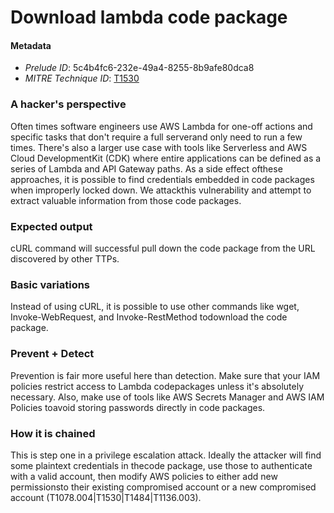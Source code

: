 
# Download lambda code package

#### Metadata

- *Prelude ID*: 5c4b4fc6-232e-49a4-8255-8b9afe80dca8
- *MITRE Technique ID*: [T1530](https://attack.mitre.org/techniques/T1530)

### A hacker's perspective

Often times software engineers use AWS Lambda for one-off actions and specific tasks that don't require a full serverand only need to run a few times. There's also a larger use case with tools like Serverless and AWS Cloud DevelopmentKit (CDK) where entire applications can be defined as a series of Lambda and API Gateway paths. As a side effect ofthese approaches, it is possible to find credentials embedded in code packages when improperly locked down. We attackthis vulnerability and attempt to extract valuable information from those code packages.

### Expected output

cURL command will successful pull down the code package from the URL discovered by other TTPs.

### Basic variations

Instead of using cURL, it is possible to use other commands like wget, Invoke-WebRequest, and Invoke-RestMethod todownload the code package.

### Prevent + Detect

Prevention is fair more useful here than detection. Make sure that your IAM policies restrict access to Lambda codepackages unless it's absolutely necessary. Also, make use of tools like AWS Secrets Manager and AWS IAM Policies toavoid storing passwords directly in code packages.

### How it is chained

This is step one in a privilege escalation attack. Ideally the attacker will find some plaintext credentials in thecode package, use those to authenticate with a valid account, then modify AWS policies to either add new permissionsto their existing compromised account or a new compromised account (T1078.004|T1530|T1484|T1136.003).
